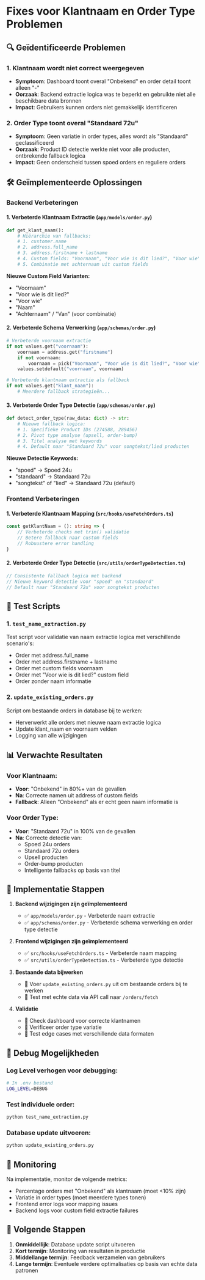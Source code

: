 # Fixes voor Klantnaam en Order Type Problemen

## 🔍 Geïdentificeerde Problemen

### 1. Klantnaam wordt niet correct weergegeven
- **Symptoom**: Dashboard toont overal "Onbekend" en order detail toont alleen "-"
- **Oorzaak**: Backend extractie logica was te beperkt en gebruikte niet alle beschikbare data bronnen
- **Impact**: Gebruikers kunnen orders niet gemakkelijk identificeren

### 2. Order Type toont overal "Standaard 72u"
- **Symptoom**: Geen variatie in order types, alles wordt als "Standaard" geclassificeerd
- **Oorzaak**: Product ID detectie werkte niet voor alle producten, ontbrekende fallback logica
- **Impact**: Geen onderscheid tussen spoed orders en reguliere orders

## 🛠️ Geïmplementeerde Oplossingen

### Backend Verbeteringen

#### 1. Verbeterde Klantnaam Extractie (`app/models/order.py`)
```python
def get_klant_naam():
    # Hiërarchie van fallbacks:
    # 1. customer.name
    # 2. address.full_name  
    # 3. address.firstname + lastname
    # 4. Custom fields: "Voornaam", "Voor wie is dit lied?", "Voor wie", "Naam"
    # 5. Combinatie met achternaam uit custom fields
```

**Nieuwe Custom Field Varianten:**
- "Voornaam"
- "Voor wie is dit lied?"
- "Voor wie"
- "Naam"
- "Achternaam" / "Van" (voor combinatie)

#### 2. Verbeterde Schema Verwerking (`app/schemas/order.py`)
```python
# Verbeterde voornaam extractie
if not values.get("voornaam"):
    voornaam = address.get("firstname")
    if not voornaam:
        voornaam = pick("Voornaam", "Voor wie is dit lied?", "Voor wie", "Naam")
    values.setdefault("voornaam", voornaam)

# Verbeterde klantnaam extractie als fallback
if not values.get("klant_naam"):
    # Meerdere fallback strategieën...
```

#### 3. Verbeterde Order Type Detectie (`app/schemas/order.py`)
```python
def detect_order_type(raw_data: dict) -> str:
    # Nieuwe fallback logica:
    # 1. Specifieke Product IDs (274588, 289456)
    # 2. Pivot type analyse (upsell, order-bump)
    # 3. Titel analyse met keywords
    # 4. Default naar "Standaard 72u" voor songtekst/lied producten
```

**Nieuwe Detectie Keywords:**
- "spoed" → Spoed 24u
- "standaard" → Standaard 72u
- "songtekst" of "lied" → Standaard 72u (default)

### Frontend Verbeteringen

#### 1. Verbeterde Klantnaam Mapping (`src/hooks/useFetchOrders.ts`)
```typescript
const getKlantNaam = (): string => {
    // Verbeterde checks met trim() validatie
    // Betere fallback naar custom fields
    // Robuustere error handling
}
```

#### 2. Verbeterde Order Type Detectie (`src/utils/orderTypeDetection.ts`)
```typescript
// Consistente fallback logica met backend
// Nieuwe keyword detectie voor "spoed" en "standaard"
// Default naar "Standaard 72u" voor songtekst producten
```

## 🧪 Test Scripts

### 1. `test_name_extraction.py`
Test script voor validatie van naam extractie logica met verschillende scenario's:
- Order met address.full_name
- Order met address.firstname + lastname  
- Order met custom fields voornaam
- Order met "Voor wie is dit lied?" custom field
- Order zonder naam informatie

### 2. `update_existing_orders.py`
Script om bestaande orders in database bij te werken:
- Herverwerkt alle orders met nieuwe naam extractie logica
- Update klant_naam en voornaam velden
- Logging van alle wijzigingen

## 📊 Verwachte Resultaten

### Voor Klantnaam:
- **Voor**: "Onbekend" in 80%+ van de gevallen
- **Na**: Correcte namen uit address of custom fields
- **Fallback**: Alleen "Onbekend" als er echt geen naam informatie is

### Voor Order Type:
- **Voor**: "Standaard 72u" in 100% van de gevallen
- **Na**: Correcte detectie van:
  - Spoed 24u orders
  - Standaard 72u orders  
  - Upsell producten
  - Order-bump producten
  - Intelligente fallbacks op basis van titel

## 🚀 Implementatie Stappen

1. **Backend wijzigingen zijn geïmplementeerd**
   - ✅ `app/models/order.py` - Verbeterde naam extractie
   - ✅ `app/schemas/order.py` - Verbeterde schema verwerking en order type detectie

2. **Frontend wijzigingen zijn geïmplementeerd**
   - ✅ `src/hooks/useFetchOrders.ts` - Verbeterde naam mapping
   - ✅ `src/utils/orderTypeDetection.ts` - Verbeterde type detectie

3. **Bestaande data bijwerken**
   - 🔄 Voer `update_existing_orders.py` uit om bestaande orders bij te werken
   - 🔄 Test met echte data via API call naar `/orders/fetch`

4. **Validatie**
   - 🔄 Check dashboard voor correcte klantnamen
   - 🔄 Verificeer order type variatie
   - 🔄 Test edge cases met verschillende data formaten

## 🔧 Debug Mogelijkheden

### Log Level verhogen voor debugging:
```bash
# In .env bestand
LOG_LEVEL=DEBUG
```

### Test individuele order:
```python
python test_name_extraction.py
```

### Database update uitvoeren:
```python
python update_existing_orders.py
```

## 📝 Monitoring

Na implementatie, monitor de volgende metrics:
- Percentage orders met "Onbekend" als klantnaam (moet <10% zijn)
- Variatie in order types (moet meerdere types tonen)
- Frontend error logs voor mapping issues
- Backend logs voor custom field extractie failures

## 🔄 Volgende Stappen

1. **Onmiddellijk**: Database update script uitvoeren
2. **Kort termijn**: Monitoring van resultaten in productie
3. **Middellange termijn**: Feedback verzamelen van gebruikers
4. **Lange termijn**: Eventuele verdere optimalisaties op basis van echte data patronen 